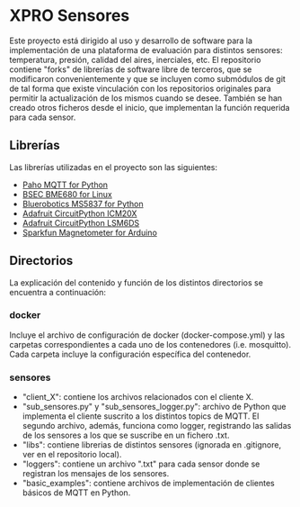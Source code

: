 # XPRO Sensores
Este proyecto está dirigido al uso y desarrollo de software para la implementación de una plataforma de evaluación para distintos sensores: temperatura, presión, calidad del aires, inerciales, etc. El repositorio contiene "forks" de librerías de software libre de terceros, que se modificaron convenientemente y que se incluyen como submódulos de git de tal forma que existe vinculación con los repositorios originales para permitir la actualización de los mismos cuando se desee. También se han creado otros ficheros desde el inicio, que implementan la función requerida para cada sensor.

## Librerías
Las librerías utilizadas en el proyecto son las siguientes:
- [Paho MQTT for Python](https://github.com/eclipse/paho.mqtt.python)
- [BSEC BME680 for Linux](https://github.com/alexh-name/bsec_bme680_linux)
- [Bluerobotics MS5837 for Python](https://github.com/bluerobotics/ms5837-python)
- [Adafruit CircuitPython ICM20X](https://github.com/adafruit/Adafruit_CircuitPython_ICM20X)
- [Adafruit CircuitPython LSM6DS](https://github.com/adafruit/Adafruit_CircuitPython_LSM6DS)
- [Sparkfun Magnetometer for Arduino](https://github.com/sparkfun/SparkFun_MMC5983MA_Magnetometer_Arduino_Library)

## Directorios
La explicación del contenido y función de los distintos directorios se encuentra a continuación:

### docker
Incluye el archivo de configuración de docker (docker-compose.yml) y las
carpetas correspondientes a cada uno de los contenedores (i.e. mosquitto).
Cada carpeta incluye la configuración específica del contenedor.

### sensores
- "client_X": contiene los archivos relacionados con el cliente X.
- "sub_sensores.py" y "sub_sensores_logger.py": archivo de Python que implementa el cliente suscrito a los distintos topics de MQTT. El segundo archivo, además, funciona como logger, registrando las salidas de los sensores a los que se suscribe en un fichero .txt.
- "libs": contiene librerias de distintos sensores (ignorada en .gitignore, ver en el repositorio local).
- "loggers": contiene un archivo ".txt" para cada sensor donde se registran los mensajes de los sensores.
- "basic_examples": contiene archivos de implementación de clientes básicos de MQTT en Python.




